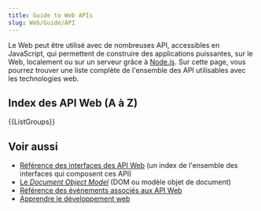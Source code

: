```yaml
---
title: Guide to Web APIs
slug: Web/Guide/API
---
```


Le Web peut être utilisé avec de nombreuses API, accessibles en JavaScript, qui permettent de construire des applications puissantes, sur le Web, localement ou sur un serveur grâce à [Node.js](https://nodejs.org/). Sur cette page, vous pourrez trouver une liste complète de l'ensemble des API utilisables avec les technologies web.

## Index des API Web (A à Z)

{{ListGroups}}

## Voir aussi

- [Référence des interfaces des API Web](/fr/docs/Web/API) (un index de l'ensemble des interfaces qui composent ces API)
- [Le _Document Object Model_](/fr/docs/Web/API/Document_Object_Model) (DOM ou modèle objet de document)
- [Référence des évènements associés aux API Web](/fr/docs/Web/Events)
- [Apprendre le développement web](/fr/docs/Apprendre)
